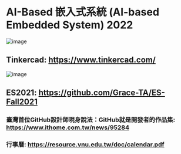 # AI-Based 嵌入式系統 (AI-based Embedded System) 2022

![image](https://user-images.githubusercontent.com/89304181/192130733-c00382b3-49c0-4954-9ce0-62d30caf37dc.png)

## Tinkercad: https://www.tinkercad.com/

![image](https://user-images.githubusercontent.com/89304181/187059911-24966d26-a3a4-4779-bed6-a4c6bf127de2.png)

## ES2021: https://github.com/Grace-TA/ES-Fall2021

### 臺灣首位GitHub設計師現身說法：GitHub就是開發者的作品集: https://www.ithome.com.tw/news/95284

### 行事曆: https://resource.vnu.edu.tw/doc/calendar.pdf


